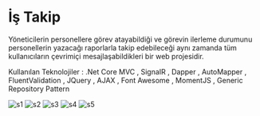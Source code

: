 # İş Takip 

 Yöneticilerin personellere görev atayabildiği ve görevin ilerleme durumunu personellerin yazacağı raporlarla takip edebileceği aynı zamanda tüm kullanıcıların çevrimiçi mesajlaşabildikleri bir web projesidir.

Kullanılan Teknolojiler : .Net Core MVC , SignaIR , Dapper , AutoMapper , FluentValidation , JQuery , AJAX , Font Awesome , MomentJS , Generic Repository Pattern

![s1](https://i.resimyukle.xyz/44fHOU.png)
![s2](https://i.resimyukle.xyz/HeBKQL.png)
![s3](https://i.resimyukle.xyz/OyeV3z.png)
![s4](https://i.resimyukle.xyz/JaCI7S.png)
![s5](https://i.resimyukle.xyz/M7TQ3L.png)
